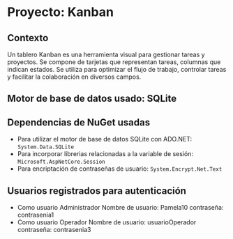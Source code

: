 # Proyecto: Kanban

## Contexto
Un tablero Kanban es una herramienta visual para gestionar tareas y proyectos. Se
compone de tarjetas que representan tareas, columnas que indican estados. Se utiliza para
optimizar el flujo de trabajo, controlar tareas y facilitar la colaboración en diversos campos.

## Motor de base de datos usado: SQLite

## Dependencias de NuGet usadas
- Para utilizar el motor de base de datos SQLite con ADO.NET: `System.Data.SQLite`
- Para incorporar librerias relacionadas a la variable de sesión: `Microsoft.AspNetCore.Session`
- Para encriptación de contraseñas de usuario: `System.Encrypt.Net.Text`

## Usuarios registrados para autenticación
- Como usuario Administrador
    Nombre de usuario: Pamela10
    contraseña: contrasenia1
- Como usuario Operador
    Nombre de usuario: usuarioOperador
    contraseña: contrasenia3
